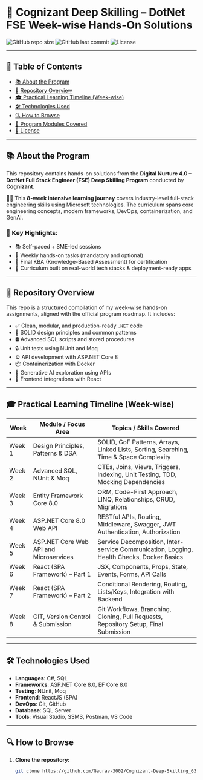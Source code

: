 # 📘 Cognizant Deep Skilling – DotNet FSE Week-wise Hands-On Solutions

![GitHub repo size](https://img.shields.io/github/repo-size/Gaurav-3002/Cognizant-Deep-Skilling_6362814)
![GitHub last commit](https://img.shields.io/github/last-commit/Gaurav-3002/Cognizant-Deep-Skilling_6362814)
![License](https://img.shields.io/github/license/Gaurav-3002/Cognizant-Deep-Skilling_6362814)

---

## 🧭 Table of Contents
- [📚 About the Program](#-about-the-program)
- [🚀 Repository Overview](#-repository-overview)
- [🎓 Practical Learning Timeline (Week-wise)](#practical-learning-timeline-week-wise)
- [🛠️ Technologies Used](#-technologies-used)
- [🔍 How to Browse](#-how-to-browse)
- [🎯 Program Modules Covered](#-program-modules-covered)
- [📄 License](#-license)

---

## 📚 About the Program

This repository contains hands-on solutions from the **Digital Nurture 4.0 – DotNet Full Stack Engineer (FSE) Deep Skilling Program** conducted by **Cognizant**.

🧑‍💼 This **8-week intensive learning journey** covers industry-level full-stack engineering skills using Microsoft technologies. The curriculum spans core engineering concepts, modern frameworks, DevOps, containerization, and GenAI.

### 📌 Key Highlights:
- 📚 Self-paced + SME-led sessions
- 🧪 Weekly hands-on tasks (mandatory and optional)
- 🏁 Final KBA (Knowledge-Based Assessment) for certification
- 🧠 Curriculum built on real-world tech stacks & deployment-ready apps

---

## 🚀 Repository Overview

This repo is a structured compilation of my week-wise hands-on assignments, aligned with the official program roadmap. It includes:

- ✅ Clean, modular, and production-ready `.NET` code
- 🧱 SOLID design principles and common patterns
- 🛢️ Advanced SQL scripts and stored procedures
- 🔒 Unit tests using NUnit and Moq
- ⚙️ API development with ASP.NET Core 8
- 📦 Containerization with Docker
- 🤖 Generative AI exploration using APIs
- 🎨 Frontend integrations with React

---

## 🎓 Practical Learning Timeline (Week-wise)

| **Week** | **Module / Focus Area**                                | **Topics / Skills Covered**                                                                  |
|----------|---------------------------------------------------------|----------------------------------------------------------------------------------------------|
| Week 1   | Design Principles, Patterns & DSA                       | SOLID, GoF Patterns, Arrays, Linked Lists, Sorting, Searching, Time & Space Complexity       |
| Week 2   | Advanced SQL, NUnit & Moq                               | CTEs, Joins, Views, Triggers, Indexing, Unit Testing, TDD, Mocking Dependencies              |
| Week 3   | Entity Framework Core 8.0                               | ORM, Code-First Approach, LINQ, Relationships, CRUD, Migrations                              |
| Week 4   | ASP.NET Core 8.0 Web API                                | RESTful APIs, Routing, Middleware, Swagger, JWT Authentication, Authorization                |
| Week 5   | ASP.NET Core Web API and Microservices                  | Service Decomposition, Inter-service Communication, Logging, Health Checks, Docker Basics    |
| Week 6   | React (SPA Framework) – Part 1                          | JSX, Components, Props, State, Events, Forms, API Calls                                      |
| Week 7   | React (SPA Framework) – Part 2                          | Conditional Rendering, Routing, Lists/Keys, Integration with Backend                         |
| Week 8   | GIT, Version Control & Submission                       | Git Workflows, Branching, Cloning, Pull Requests, Repository Setup, Final Submission         |

---

## 🛠️ Technologies Used

- **Languages**: C#, SQL
- **Frameworks**: ASP.NET Core 8.0, EF Core 8.0
- **Testing**: NUnit, Moq
- **Frontend**: ReactJS (SPA)
- **DevOps**: Git, GitHub
- **Database**: SQL Server
- **Tools**: Visual Studio, SSMS, Postman, VS Code

---

## 🔍 How to Browse

1. **Clone the repository:**
   ```bash
   git clone https://github.com/Gaurav-3002/Cognizant-Deep-Skilling_6362814.git
